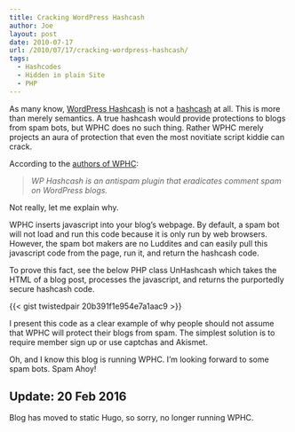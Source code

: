 ```yaml
---
title: Cracking WordPress Hashcash
author: Joe
layout: post
date: 2010-07-17
url: /2010/07/17/cracking-wordpress-hashcash/
tags:
  - Hashcodes
  - Hidden in plain Site
  - PHP
---
```

As many know, [WordPress Hashcash][1] is not a [hashcash][2] at all. This is more than merely semantics. A true hashcash would provide protections to blogs from spam bots, but WPHC does no such thing. Rather WPHC merely projects an aura of protection that even the most novitiate script kiddie can crack.

According to the <a href="http://wordpress-plugins.feifei.us/hashcash/" target="_blank">authors of WPHC</a>:

> _WP Hashcash is an antispam plugin that eradicates comment spam on WordPress blogs._

Not really, let me explain why.

WPHC inserts javascript into your blog&#8217;s webpage. By default, a spam bot will not load and run this code because it is only run by web browsers. However, the spam bot makers are no Luddites and can easily pull this javascript code from the page, run it, and return the hashcash code.

To prove this fact, see the below PHP class UnHashcash which takes the HTML of a blog post, processes the javascript, and returns the purportedly secure hashcash code.
  
{{< gist twistedpair 20b391f1e954e7a1aac9 >}}

I present this code as a clear example of why people should not assume that WPHC will protect their blogs from spam. The simplest solution is to require member sign up or use captchas and Akismet.

Oh, and I know this blog is running WPHC. I&#8217;m looking forward to some spam bots. Spam Ahoy!

## Update: 20 Feb 2016
Blog has moved to static Hugo, so sorry, no longer running WPHC.

 [1]: https://wordpress.org/plugins/hashcash/
 [2]: http://en.wikipedia.org/wiki/Hashcash
